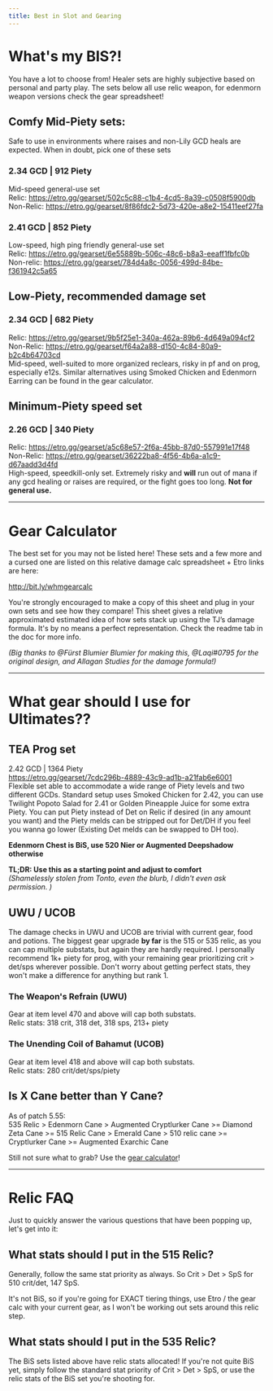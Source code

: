 ```yaml
---
title: Best in Slot and Gearing
---
```

# What's my BIS?!
You have a lot to choose from! Healer sets are highly subjective based on personal and party play.  The sets below all use relic weapon, for edenmorn weapon versions check the gear spreadsheet!


## Comfy Mid-Piety sets:
Safe to use in environments where raises and non-Lily GCD heals are expected. When in doubt, pick one of these sets


### 2.34 GCD | 912 Piety  
Mid-speed general-use set  
Relic: <https://etro.gg/gearset/502c5c88-c1b4-4cd5-8a39-c0508f5900db>  
Non-Relic: <https://etro.gg/gearset/8f86fdc2-5d73-420e-a8e2-15411eef27fa>  


### 2.41 GCD | 852 Piety  
Low-speed, high ping friendly general-use set  
Relic: <https://etro.gg/gearset/6e55889b-506c-48c6-b8a3-eeaff1fbfc0b>  
Non-relic: <https://etro.gg/gearset/784d4a8c-0056-499d-84be-f361942c5a65>


## Low-Piety, recommended damage set

### 2.34 GCD | 682 Piety  
Relic: <https://etro.gg/gearset/9b5f25e1-340a-462a-89b6-4d649a094cf2>  
Non-Relic: <https://etro.gg/gearset/f64a2a88-d150-4c84-80a9-b2c4b64703cd>  
Mid-speed, well-suited to more organized reclears, risky in pf and on prog, especially e12s.
Similar alternatives using Smoked Chicken and Edenmorn Earring can be found in the gear calculator.


## Minimum-Piety speed set

### 2.26 GCD | 340 Piety  
Relic: <https://etro.gg/gearset/a5c68e57-2f6a-45bb-87d0-557991e17f48>  
Non-Relic: <https://etro.gg/gearset/36222ba8-4f56-4b6a-a1c9-d67aadd3d4fd>  
High-speed, speedkill-only set.  Extremely risky and **will** run out of mana if any gcd healing or raises are required, or the fight goes too long.  **Not for general use.**


---

# Gear Calculator
The best set for you may not be listed here! These sets and a few more and a cursed one are listed on this relative damage calc spreadsheet + Etro links are here: 

<http://bit.ly/whmgearcalc>

You're strongly encouraged to make a copy of this sheet and plug in your own sets and see how they compare! This sheet gives a relative approximated estimated idea of how sets stack up using the TJ’s damage formula. It's by no means a perfect representation. Check the readme tab in the doc for more info.  

*(Big thanks to @Fürst Blumier Blumier for making this, @Laqi#0795 for the original design, and Allagan Studies for the damage formula!)*

---

# What gear should I use for Ultimates??

## TEA Prog set

2.42 GCD | 1364 Piety  
<https://etro.gg/gearset/7cdc296b-4889-43c9-ad1b-a21fab6e6001>  
Flexible set able to accommodate a wide range of Piety levels and two different GCDs. Standard setup uses Smoked Chicken for 2.42, you can use Twilight Popoto Salad for 2.41 or Golden Pineapple Juice for some extra Piety. You can put Piety instead of Det on Relic if desired (in any amount you want) and the Piety melds can be stripped out for Det/DH if you feel you wanna go lower (Existing Det melds can be swapped to DH too).  

**Edenmorn Chest is BiS, use 520 Nier or Augmented Deepshadow otherwise**  

**TL;DR: Use this as a starting point and adjust to comfort**  
*(Shamelessly stolen from Tonto, even the blurb, I didn't even ask permission.  )*

## UWU / UCOB 
The damage checks in UWU and UCOB are trivial with current gear, food and potions. The biggest gear upgrade **by far** is the 515 or 535 relic, as you can cap multiple substats, but again they are hardly required.  I personally recommend 1k+ piety for prog, with your remaining gear prioritizing crit > det/sps wherever possible.  Don't worry about getting perfect stats, they won't make a difference for anything but rank 1.

### The Weapon's Refrain (UWU)
Gear at item level 470 and above will cap both substats.  
Relic stats: 318 crit, 318 det, 318 sps, 213+ piety

### The Unending Coil of Bahamut (UCOB)
Gear at item level 418 and above will cap both substats.  
Relic stats: 280 crit/det/sps/piety

## Is X Cane better than Y Cane?
As of patch 5.55:  
535 Relic > Edenmorn Cane > Augmented Cryptlurker Cane >= Diamond Zeta Cane >= 515 Relic Cane > Emerald Cane > 510 relic cane >= Cryptlurker Cane >= Augmented Exarchic Cane

Still not sure what to grab? Use the [gear calculator](#gear-calculator)!

---

# Relic FAQ

Just to quickly answer the various questions that have been popping up, let's get into it:

## What stats should I put in the 515 Relic?

Generally, follow the same stat priority as always. So Crit > Det > SpS for 510 crit/det, 147 SpS.

It's not BiS, so if you're going for EXACT tiering things, use Etro / the gear calc with your current gear, as I won't be working out sets around this relic step.

## What stats should I put in the 535 Relic?
The BiS sets listed above have relic stats allocated!  If you're not quite BiS yet, simply follow the standard stat priority of Crit > Det > SpS, or use the relic stats of the BiS set you're shooting for.